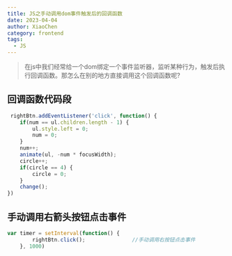 ```yaml
---
title: JS之手动调用dom事件触发后的回调函数
date: 2023-04-04
author: XiaoChen
category: frontend
tags:
  - JS
---
```


> 在js中我们经常给一个dom绑定一个事件监听器，监听某种行为，触发后执行回调函数。那怎么在别的地方直接调用这个回调函数呢?

<!-- more -->

## 回调函数代码段

```js
 rightBtn.addEventListener('click', function() {
    if(num == ul.children.length - 1) {
        ul.style.left = 0;
        num = 0;
    }
    num++;
    animate(ul, -num * focusWidth);
    circle++;
    if(circle == 4) {
        circle = 0;
    }  
    change();
})
```

## 手动调用右箭头按钮点击事件

```js
var timer = setInterval(function() {
        rightBtn.click();               //手动调用右按钮点击事件
    }, 1000)
```
